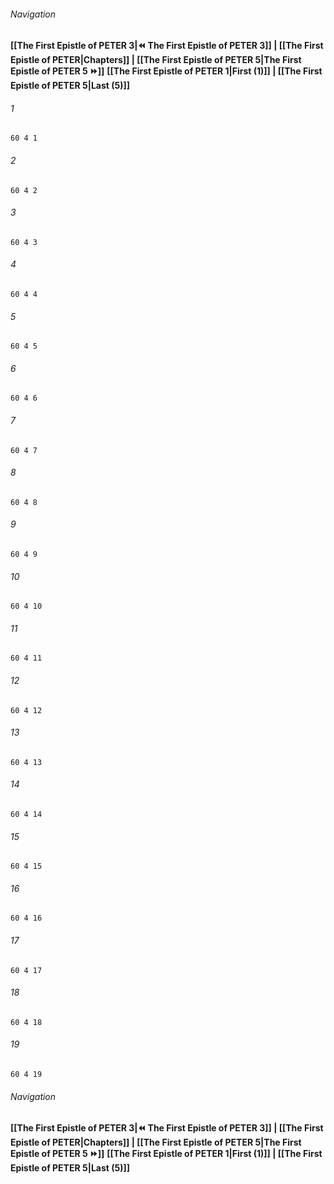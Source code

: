 
###### Navigation
**[[The First Epistle of PETER 3|⏪ The First Epistle of PETER 3]] | [[The First Epistle of PETER|Chapters]] | [[The First Epistle of PETER 5|The First Epistle of PETER 5 ⏩]]**
**[[The First Epistle of PETER 1|First (1)]] | [[The First Epistle of PETER 5|Last (5)]]**

###### 1
``` verse
60 4 1 
```
###### 2
``` verse
60 4 2 
```
###### 3
``` verse
60 4 3 
```
###### 4
``` verse
60 4 4 
```
###### 5
``` verse
60 4 5 
```
###### 6
``` verse
60 4 6 
```
###### 7
``` verse
60 4 7 
```
###### 8
``` verse
60 4 8 
```
###### 9
``` verse
60 4 9 
```
###### 10
``` verse
60 4 10 
```
###### 11
``` verse
60 4 11 
```
###### 12
``` verse
60 4 12 
```
###### 13
``` verse
60 4 13 
```
###### 14
``` verse
60 4 14 
```
###### 15
``` verse
60 4 15 
```
###### 16
``` verse
60 4 16 
```
###### 17
``` verse
60 4 17 
```
###### 18
``` verse
60 4 18 
```
###### 19
``` verse
60 4 19 
```

###### Navigation
**[[The First Epistle of PETER 3|⏪ The First Epistle of PETER 3]] | [[The First Epistle of PETER|Chapters]] | [[The First Epistle of PETER 5|The First Epistle of PETER 5 ⏩]]**
**[[The First Epistle of PETER 1|First (1)]] | [[The First Epistle of PETER 5|Last (5)]]**

